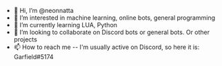 - 👋 Hi, I’m @neonnatta
- 👀 I’m interested in machine learning, online bots, general programming
- 🌱 I’m currently learning LUA, Python
- 💞️ I’m looking to collaborate on Discord bots or general bots. Or other projects
- 📫 How to reach me -- I'm usually active on Discord, so here it is: Garfield#5174

<!---
neonnatta/neonnatta is a ✨ special ✨ repository because its `README.md` (this file) appears on your GitHub profile.
You can click the Preview link to take a look at your changes.
--->
